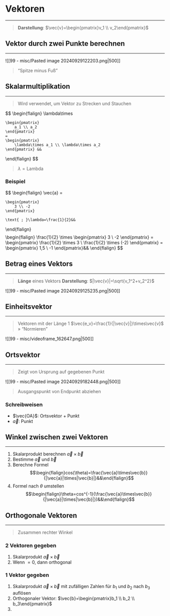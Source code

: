 # Vektoren
___
> **Darstellung**: $\vec{v}=\begin{pmatrix}v_1 \\ v_2\end{pmatrix}$
## Vektor durch zwei Punkte berechnen
___
![[99 - misc/Pasted image 20240929122203.png|500]]
> “Spitze minus Fuß”
## Skalarmultiplikation
___
> Wird verwendet, um Vektor zu Strecken und Stauchen

$$
\begin{flalign}
	\lambda\times
	
	\begin{pmatrix}
		a_1 \\ a_2
	\end{pmatrix}
	=
	\begin{pmatrix}
		\lambda\times a_1 \\ \lambda\times a_2
	\end{pmatrix} &&
\end{flalign}
$$
> $\lambda=\text{Lambda}$
### Beispiel
$$
\begin{flalign}
	\vec{a} =
	
	\begin{pmatrix}
		3 \\ -2
	\end{pmatrix}
	
	\text{ ; }\lambda=\frac{1}{2}&&
\end{flalign}
$$
$$
\begin{flalign}
	\frac{1}{2} \times
	\begin{pmatrix}
		3 \\ -2
	\end{pmatrix}
	=
	\begin{pmatrix}
		\frac{1}{2} \times 3 \\
		\frac{1}{2} \times (-2)
	\end{pmatrix}
	=
	\begin{pmatrix}
		1,5 \\ -1
	\end{pmatrix}&&
\end{flalign}
$$
## Betrag eines Vektors
___
> **Länge** eines Vektors
> **Darstellung**: $|\vec{v}|=\sqrt{v_1^2+v_2^2}$

![[99 - misc/Pasted image 20240929125235.png|500]]
## Einheitsvektor
___
> Vektoren mit der Länge $1$
> $\vec{e_v}=\frac{1}{|\vec{v}|}\times\vec{v}$
> » “Normieren”

![[99 - misc/videoframe_162647.png|500]]
## Ortsvektor
___
> Zeigt von Ursprung auf gegebenen Punkt

![[99 - misc/Pasted image 20240929182448.png|500]]
> Ausgangspunkt von Endpunkt abziehen
### Schreibweisen
- $\vec{OA}$: Ortsvektor + Punkt
- $\vec{a}$: Punkt
## Winkel zwischen zwei Vektoren
___
1. Skalarprodukt berechnen $\vec{a}\times\vec{b}$
2. Bestimme $\vec{a}\text{ und }\vec{b}$
3. Berechne Formel $$\begin{flalign}cos(\theta)=\frac{\vec{a}\times\vec{b}}{|\vec{a}|\times|\vec{b}|}&&\end{flalign}$$
4. Formel nach $\theta$ umstellen $$\begin{flalign}\theta=cos^{-1}(\frac{\vec{a}\times\vec{b}}{|\vec{a}|\times|\vec{b}|})&&\end{flalign}$$
## Orthogonale Vektoren
___
> Zusammen rechter Winkel
### 2 Vektoren gegeben
1. Skalarprodukt $\vec{a}\times\vec{b}$
2. Wenn $=0$, dann orthogonal
### 1 Vektor gegeben
1. Skalarprodukt $\vec{a}\times\vec{b}$ mit zufälligen Zahlen für $b_1$ und $b_2$ nach $b_3$ auflösen
2. Orthogonaler Vektor: $\vec{b}=\begin{pmatrix}b_1 \\ b_2 \\ b_3\end{pmatrix}$
3. 
